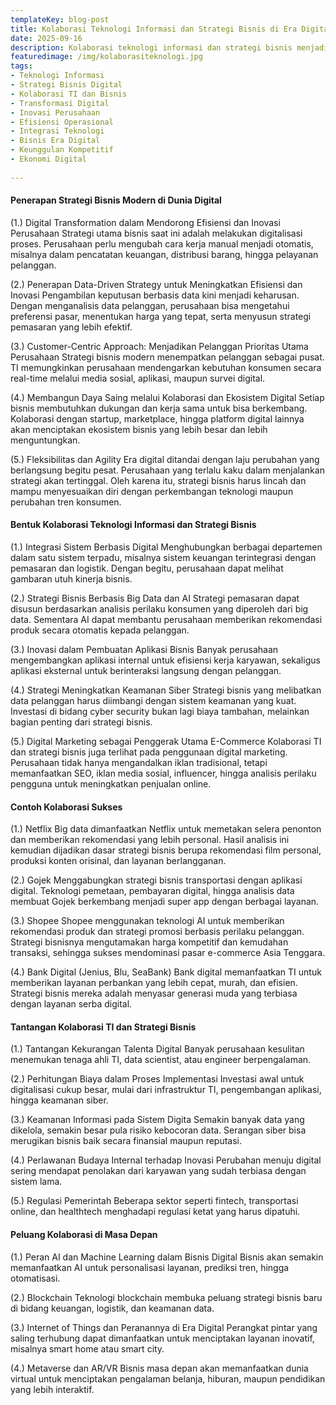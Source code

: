 ```yaml
---
templateKey: blog-post
title: Kolaborasi Teknologi Informasi dan Strategi Bisnis di Era Digital
date: 2025-09-16 
description: Kolaborasi teknologi informasi dan strategi bisnis menjadi kunci sukses di era digital. Pelajari bagaimana integrasi TI meningkatkan efisiensi, inovasi, dan daya saing perusahaan dalam menghadapi tantangan serta peluang ekonomi digital yang terus berkembang.
featuredimage: /img/kolaborasiteknologi.jpg
tags:
- Teknologi Informasi
- Strategi Bisnis Digital
- Kolaborasi TI dan Bisnis
- Transformasi Digital
- Inovasi Perusahaan
- Efisiensi Operasional
- Integrasi Teknologi
- Bisnis Era Digital
- Keunggulan Kompetitif
- Ekonomi Digital
        
---
```


#### Penerapan Strategi Bisnis Modern di Dunia Digital

(1.)  Digital Transformation dalam Mendorong Efisiensi dan Inovasi Perusahaan
Strategi utama bisnis saat ini adalah melakukan digitalisasi proses. Perusahaan perlu mengubah cara kerja manual menjadi otomatis, misalnya dalam pencatatan keuangan, distribusi barang, hingga pelayanan pelanggan.

(2.)  Penerapan Data-Driven Strategy untuk Meningkatkan Efisiensi dan Inovasi
Pengambilan keputusan berbasis data kini menjadi keharusan. Dengan menganalisis data pelanggan, perusahaan bisa mengetahui preferensi pasar, menentukan harga yang tepat, serta menyusun strategi pemasaran yang lebih efektif.

(3.)  Customer-Centric Approach: Menjadikan Pelanggan Prioritas Utama Perusahaan
Strategi bisnis modern menempatkan pelanggan sebagai pusat. TI memungkinkan perusahaan mendengarkan kebutuhan konsumen secara real-time melalui media sosial, aplikasi, maupun survei digital.

(4.)  Membangun Daya Saing melalui Kolaborasi dan Ekosistem Digital
Setiap bisnis membutuhkan dukungan dan kerja sama untuk bisa berkembang. Kolaborasi dengan startup, marketplace, hingga platform digital lainnya akan menciptakan ekosistem bisnis yang lebih besar dan lebih menguntungkan.

(5.)  Fleksibilitas dan Agility
Era digital ditandai dengan laju perubahan yang berlangsung begitu pesat. Perusahaan yang terlalu kaku dalam menjalankan strategi akan tertinggal. Oleh karena itu, strategi bisnis harus lincah dan mampu menyesuaikan diri dengan perkembangan teknologi maupun perubahan tren konsumen.

#### Bentuk Kolaborasi Teknologi Informasi dan Strategi Bisnis

(1.)  Integrasi Sistem Berbasis Digital
Menghubungkan berbagai departemen dalam satu sistem terpadu, misalnya sistem keuangan terintegrasi dengan pemasaran dan logistik. Dengan begitu, perusahaan dapat melihat gambaran utuh kinerja bisnis.

(2.)  Strategi Bisnis Berbasis Big Data dan AI
Strategi pemasaran dapat disusun berdasarkan analisis perilaku konsumen yang diperoleh dari big data. Sementara AI dapat membantu perusahaan memberikan rekomendasi produk secara otomatis kepada pelanggan.

(3.)  Inovasi dalam Pembuatan Aplikasi Bisnis
Banyak perusahaan mengembangkan aplikasi internal untuk efisiensi kerja karyawan, sekaligus aplikasi eksternal untuk berinteraksi langsung dengan pelanggan.

(4.)  Strategi Meningkatkan Keamanan Siber
Strategi bisnis yang melibatkan data pelanggan harus diimbangi dengan sistem keamanan yang kuat. Investasi di bidang cyber security bukan lagi biaya tambahan, melainkan bagian penting dari strategi bisnis.

(5.)  Digital Marketing sebagai Penggerak Utama E-Commerce
Kolaborasi TI dan strategi bisnis juga terlihat pada penggunaan digital marketing. Perusahaan tidak hanya mengandalkan iklan tradisional, tetapi memanfaatkan SEO, iklan media sosial, influencer, hingga analisis perilaku pengguna untuk meningkatkan penjualan online.

#### Contoh Kolaborasi Sukses

(1.)  Netflix
Big data dimanfaatkan Netflix untuk memetakan selera penonton dan memberikan rekomendasi yang lebih personal. Hasil analisis ini kemudian dijadikan dasar strategi bisnis berupa rekomendasi film personal, produksi konten orisinal, dan layanan berlangganan.

(2.)  Gojek
Menggabungkan strategi bisnis transportasi dengan aplikasi digital. Teknologi pemetaan, pembayaran digital, hingga analisis data membuat Gojek berkembang menjadi super app dengan berbagai layanan.

(3.)  Shopee
Shopee menggunakan teknologi AI untuk memberikan rekomendasi produk dan strategi promosi berbasis perilaku pelanggan. Strategi bisnisnya mengutamakan harga kompetitif dan kemudahan transaksi, sehingga sukses mendominasi pasar e-commerce Asia Tenggara.

(4.)  Bank Digital (Jenius, Blu, SeaBank)
Bank digital memanfaatkan TI untuk memberikan layanan perbankan yang lebih cepat, murah, dan efisien. Strategi bisnis mereka adalah menyasar generasi muda yang terbiasa dengan layanan serba digital.

#### Tantangan Kolaborasi TI dan Strategi Bisnis

(1.)  Tantangan Kekurangan Talenta Digital
Banyak perusahaan kesulitan menemukan tenaga ahli TI, data scientist, atau engineer berpengalaman.

(2.)  Perhitungan Biaya dalam Proses Implementasi
Investasi awal untuk digitalisasi cukup besar, mulai dari infrastruktur TI, pengembangan aplikasi, hingga keamanan siber.

(3.)  Keamanan Informasi pada Sistem Digita
Semakin banyak data yang dikelola, semakin besar pula risiko kebocoran data. Serangan siber bisa merugikan bisnis baik secara finansial maupun reputasi.

(4.)  Perlawanan Budaya Internal terhadap Inovasi
Perubahan menuju digital sering mendapat penolakan dari karyawan yang sudah terbiasa dengan sistem lama.

(5.)  Regulasi Pemerintah
Beberapa sektor seperti fintech, transportasi online, dan healthtech menghadapi regulasi ketat yang harus dipatuhi.

#### Peluang Kolaborasi di Masa Depan

(1.)  Peran AI dan Machine Learning dalam Bisnis Digital
Bisnis akan semakin memanfaatkan AI untuk personalisasi layanan, prediksi tren, hingga otomatisasi.

(2.)  Blockchain
Teknologi blockchain membuka peluang strategi bisnis baru di bidang keuangan, logistik, dan keamanan data.

(3.)  Internet of Things dan Peranannya di Era Digital
Perangkat pintar yang saling terhubung dapat dimanfaatkan untuk menciptakan layanan inovatif, misalnya smart home atau smart city.

(4.)  Metaverse dan AR/VR
Bisnis masa depan akan memanfaatkan dunia virtual untuk menciptakan pengalaman belanja, hiburan, maupun pendidikan yang lebih interaktif.